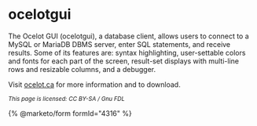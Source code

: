 
# ocelotgui

The Ocelot GUI (ocelotgui), a database client, allows users to connect to a MySQL or MariaDB DBMS server, enter SQL statements, and receive results. Some of its features are: syntax highlighting, user-settable colors and fonts for each part of the screen, result-set displays with multi-line rows and resizable columns, and a debugger.


Visit [ocelot.ca](https://ocelot.ca/) for more information and to download.


<sub>_This page is licensed: CC BY-SA / Gnu FDL_</sub>


{% @marketo/form formId="4316" %}
